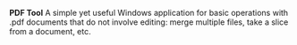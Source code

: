 **PDF Tool**
A simple yet useful Windows application for basic operations with .pdf documents that do not involve editing: merge multiple files, take a slice from a document, etc.
